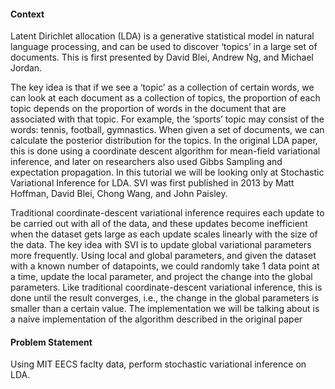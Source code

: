 #### Context 

Latent Dirichlet allocation (LDA) is a generative statistical model in natural language processing, and can be used to discover ‘topics’ in a large set of documents. This is first presented by David Blei, Andrew Ng, and Michael Jordan.

The key idea is that if we see a ‘topic’ as a collection of certain words, we can look at each document as a collection of topics, the proportion of each topic depends on the proportion of words in the document that are associated with that topic. For example, the ‘sports’ topic may consist of the words: tennis, football, gymnastics. When given a set of documents, we can calculate the posterior distribution for the topics. In the original LDA paper, this is done using a coordinate descent algorithm for mean-field variational inference, and later on researchers also used Gibbs Sampling and expectation propagation. In this tutorial we will be looking only at Stochastic Variational Inference for LDA. SVI was first published in 2013 by Matt Hoffman, David Blei, Chong Wang, and John Paisley.

Traditional coordinate-descent variational inference requires each update to be carried out with all of the data, and these updates become inefficient when the dataset gets large as each update scales linearly with the size of the data. The key idea with SVI is to update global variational parameters more frequently. Using local and global parameters, and given the dataset with a known number of datapoints, we could randomly take 1 data point at a time, update the local parameter, and project the change into the global parameters. Like traditional coordinate-descent variational inference, this is done until the result converges, i.e., the change in the global parameters is smaller than a certain value. The implementation we will be talking about is a naive implementation of the algorithm described in the original paper

#### Problem Statement

Using MIT EECS faclty data, perform stochastic variational inference on LDA. 


